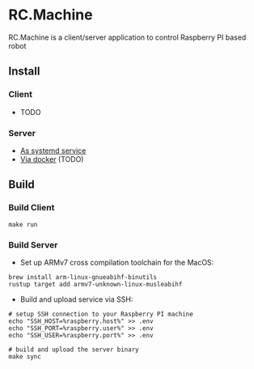 # RC.Machine

RC.Machine is a client/server application to control Raspberry PI based robot

## Install

### Client

- TODO

### Server

- [As systemd service](linux-systemd/README.md)
- [Via docker](docker/README.md) (TODO)

## Build

### Build Client

```console
make run
```

### Build Server

- Set up ARMv7 cross compilation toolchain for the MacOS:

```console
brew install arm-linux-gnueabihf-binutils
rustup target add armv7-unknown-linux-musleabihf
```

- Build and upload service via SSH:

```console
# setup SSH connection to your Raspberry PI machine
echo "SSH_HOST=%raspberry.host%" >> .env
echo "SSH_PORT=%raspberry.user%" >> .env
echo "SSH_USER=%raspberry.port%" >> .env

# build and upload the server binary
make sync
```
